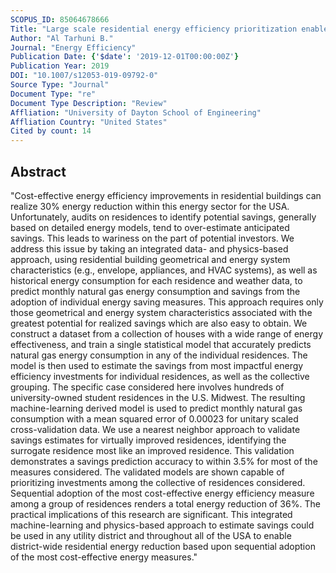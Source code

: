 ```yaml
---
SCOPUS_ID: 85064678666
Title: "Large scale residential energy efficiency prioritization enabled by machine learning"
Author: "Al Tarhuni B."
Journal: "Energy Efficiency"
Publication Date: {'$date': '2019-12-01T00:00:00Z'}
Publication Year: 2019
DOI: "10.1007/s12053-019-09792-0"
Source Type: "Journal"
Document Type: "re"
Document Type Description: "Review"
Affliation: "University of Dayton School of Engineering"
Affliation Country: "United States"
Cited by count: 14
---
```


## Abstract
"Cost-effective energy efficiency improvements in residential buildings can realize 30% energy reduction within this energy sector for the USA. Unfortunately, audits on residences to identify potential savings, generally based on detailed energy models, tend to over-estimate anticipated savings. This leads to wariness on the part of potential investors. We address this issue by taking an integrated data- and physics-based approach, using residential building geometrical and energy system characteristics (e.g., envelope, appliances, and HVAC systems), as well as historical energy consumption for each residence and weather data, to predict monthly natural gas energy consumption and savings from the adoption of individual energy saving measures. This approach requires only those geometrical and energy system characteristics associated with the greatest potential for realized savings which are also easy to obtain. We construct a dataset from a collection of houses with a wide range of energy effectiveness, and train a single statistical model that accurately predicts natural gas energy consumption in any of the individual residences. The model is then used to estimate the savings from most impactful energy efficiency investments for individual residences, as well as the collective grouping. The specific case considered here involves hundreds of university-owned student residences in the U.S. Midwest. The resulting machine-learning derived model is used to predict monthly natural gas consumption with a mean squared error of 0.00023 for unitary scaled cross-validation data. We use a nearest neighbor approach to validate savings estimates for virtually improved residences, identifying the surrogate residence most like an improved residence. This validation demonstrates a savings prediction accuracy to within 3.5% for most of the measures considered. The validated models are shown capable of prioritizing investments among the collective of residences considered. Sequential adoption of the most cost-effective energy efficiency measure among a group of residences renders a total energy reduction of 36%. The practical implications of this research are significant. This integrated machine-learning and physics-based approach to estimate savings could be used in any utility district and throughout all of the USA to enable district-wide residential energy reduction based upon sequential adoption of the most cost-effective energy measures."
